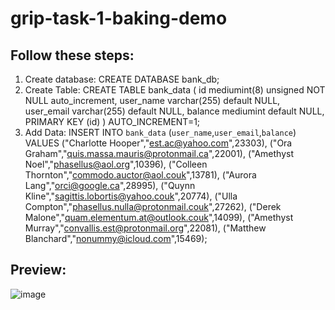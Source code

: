 # grip-task-1-baking-demo

## Follow these steps:
1. Create database: CREATE DATABASE bank_db;
2. Create Table: CREATE TABLE bank_data ( id mediumint(8) unsigned NOT NULL auto_increment, user_name varchar(255) default NULL, user_email varchar(255) default NULL, balance mediumint default NULL, PRIMARY KEY (id) ) AUTO_INCREMENT=1;
3. Add Data: INSERT INTO `bank_data` (`user_name`,`user_email`,`balance`)
VALUES
  ("Charlotte Hooper","est.ac@yahoo.com",23303),
  ("Ora Graham","quis.massa.mauris@protonmail.ca",22001),
  ("Amethyst Noel","phasellus@aol.org",10396),
  ("Colleen Thornton","commodo.auctor@aol.couk",13781),
  ("Aurora Lang","orci@google.ca",28995),
  ("Quynn Kline","sagittis.lobortis@yahoo.couk",20774),
  ("Ulla Compton","phasellus.nulla@protonmail.couk",27262),
  ("Derek Malone","quam.elementum.at@outlook.couk",14099),
  ("Amethyst Murray","convallis.est@protonmail.org",22081),
  ("Matthew Blanchard","nonummy@icloud.com",15469);

## Preview:
![image](https://github.com/devhub-aakash/grip-task-1-baking-demo/assets/137298759/426e9123-d317-4164-b2de-0fa5bfd307f1)
